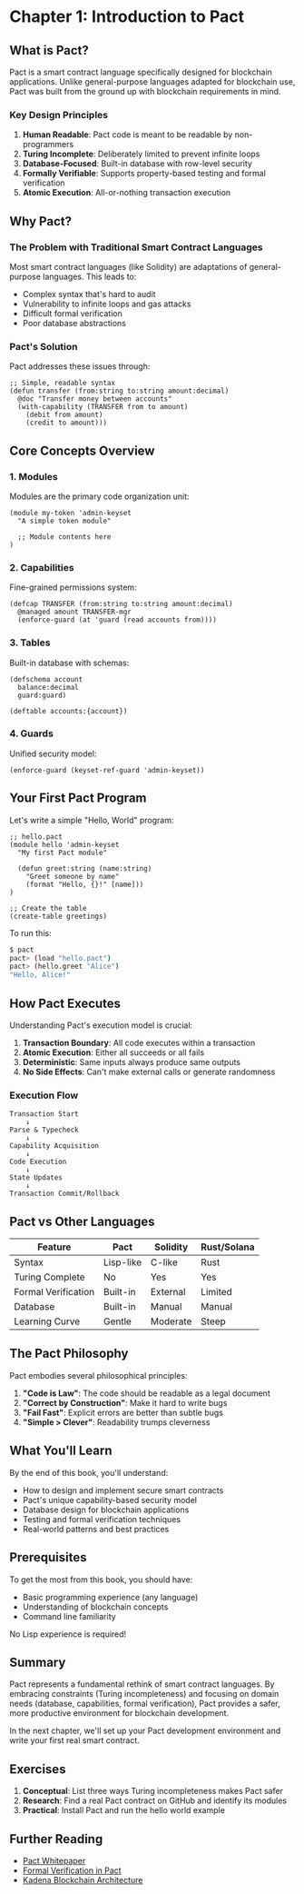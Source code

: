 # Chapter 1: Introduction to Pact

## What is Pact?

Pact is a smart contract language specifically designed for blockchain applications. Unlike general-purpose languages adapted for blockchain use, Pact was built from the ground up with blockchain requirements in mind.

### Key Design Principles

1. **Human Readable**: Pact code is meant to be readable by non-programmers
2. **Turing Incomplete**: Deliberately limited to prevent infinite loops
3. **Database-Focused**: Built-in database with row-level security
4. **Formally Verifiable**: Supports property-based testing and formal verification
5. **Atomic Execution**: All-or-nothing transaction execution

## Why Pact?

### The Problem with Traditional Smart Contract Languages

Most smart contract languages (like Solidity) are adaptations of general-purpose languages. This leads to:
- Complex syntax that's hard to audit
- Vulnerability to infinite loops and gas attacks
- Difficult formal verification
- Poor database abstractions

### Pact's Solution

Pact addresses these issues through:

```pact
;; Simple, readable syntax
(defun transfer (from:string to:string amount:decimal)
  @doc "Transfer money between accounts"
  (with-capability (TRANSFER from to amount)
    (debit from amount)
    (credit to amount)))
```

## Core Concepts Overview

### 1. Modules
Modules are the primary code organization unit:
```pact
(module my-token 'admin-keyset
  "A simple token module"
  
  ;; Module contents here
)
```

### 2. Capabilities
Fine-grained permissions system:
```pact
(defcap TRANSFER (from:string to:string amount:decimal)
  @managed amount TRANSFER-mgr
  (enforce-guard (at 'guard (read accounts from))))
```

### 3. Tables
Built-in database with schemas:
```pact
(defschema account
  balance:decimal
  guard:guard)

(deftable accounts:{account})
```

### 4. Guards
Unified security model:
```pact
(enforce-guard (keyset-ref-guard 'admin-keyset))
```

## Your First Pact Program

Let's write a simple "Hello, World" program:

```pact
;; hello.pact
(module hello 'admin-keyset
  "My first Pact module"
  
  (defun greet:string (name:string)
    "Greet someone by name"
    (format "Hello, {}!" [name]))
)

;; Create the table
(create-table greetings)
```

To run this:
```bash
$ pact
pact> (load "hello.pact")
pact> (hello.greet "Alice")
"Hello, Alice!"
```

## How Pact Executes

Understanding Pact's execution model is crucial:

1. **Transaction Boundary**: All code executes within a transaction
2. **Atomic Execution**: Either all succeeds or all fails
3. **Deterministic**: Same inputs always produce same outputs
4. **No Side Effects**: Can't make external calls or generate randomness

### Execution Flow

```
Transaction Start
    ↓
Parse & Typecheck
    ↓
Capability Acquisition
    ↓
Code Execution
    ↓
State Updates
    ↓
Transaction Commit/Rollback
```

## Pact vs Other Languages

| Feature | Pact | Solidity | Rust/Solana |
|---------|------|----------|-------------|
| Syntax | Lisp-like | C-like | Rust |
| Turing Complete | No | Yes | Yes |
| Formal Verification | Built-in | External | Limited |
| Database | Built-in | Manual | Manual |
| Learning Curve | Gentle | Moderate | Steep |

## The Pact Philosophy

Pact embodies several philosophical principles:

1. **"Code is Law"**: The code should be readable as a legal document
2. **"Correct by Construction"**: Make it hard to write bugs
3. **"Fail Fast"**: Explicit errors are better than subtle bugs
4. **"Simple > Clever"**: Readability trumps cleverness

## What You'll Learn

By the end of this book, you'll understand:

- How to design and implement secure smart contracts
- Pact's unique capability-based security model
- Database design for blockchain applications
- Testing and formal verification techniques
- Real-world patterns and best practices

## Prerequisites

To get the most from this book, you should have:
- Basic programming experience (any language)
- Understanding of blockchain concepts
- Command line familiarity

No Lisp experience is required!

## Summary

Pact represents a fundamental rethink of smart contract languages. By embracing constraints (Turing incompleteness) and focusing on domain needs (database, capabilities, formal verification), Pact provides a safer, more productive environment for blockchain development.

In the next chapter, we'll set up your Pact development environment and write your first real smart contract.

## Exercises

1. **Conceptual**: List three ways Turing incompleteness makes Pact safer
2. **Research**: Find a real Pact contract on GitHub and identify its modules
3. **Practical**: Install Pact and run the hello world example

## Further Reading

- [Pact Whitepaper](https://kadena.io/pact-whitepaper)
- [Formal Verification in Pact](https://pact-language.readthedocs.io/en/stable/pact-properties.html)
- [Kadena Blockchain Architecture](https://kadena.io/techpaper)
